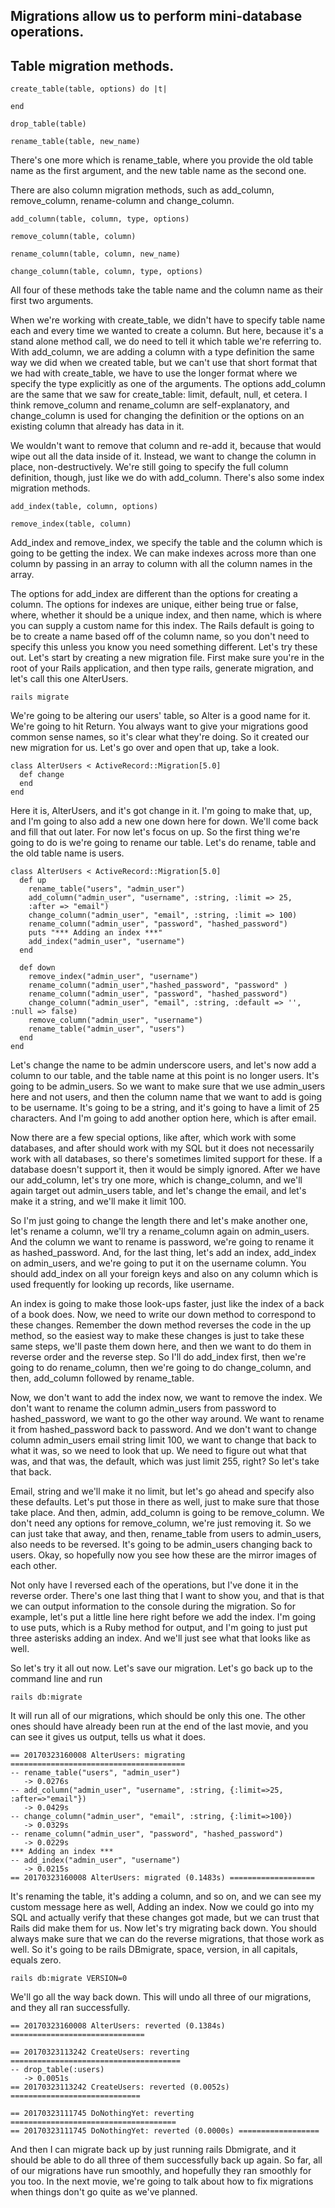 ## Migrations allow us to perform mini-database operations.


## Table migration methods.
```
create_table(table, options) do |t|

end
```
```
drop_table(table)
```
```
rename_table(table, new_name)
```

There's one more which is rename_table, where you provide the old table name as the first argument, and the new table name as the second one.

There are also column migration methods, such as add_column, remove_column, rename-column and change_column.

```
add_column(table, column, type, options)
```
```
remove_column(table, column)
```
```
rename_column(table, column, new_name)
```
```
change_column(table, column, type, options)
```

All four of these methods take the table name and the column name as their first two arguments.

When we're working with create_table, we didn't have to specify table name each and every time we wanted to create a column. But here, because it's a stand alone method call, we do need to tell it which table we're referring to. With add_column, we are adding a column with a type definition the same way we did when we created table, but we can't use that short format that we had with create_table, we have to use the longer format where we specify the type explicitly as one of the arguments. The options add_column are the same that we saw for create_table: limit, default, null, et cetera. I think remove_column and rename_column are self-explanatory, and change_column is used for changing the definition or the options on an existing column that already has data in it.

We wouldn't want to remove that column and re-add it, because that would wipe out all the data inside of it. Instead, we want to change the column in place, non-destructively. We're still going to specify the full column definition, though, just like we do with add_column. There's also some index migration methods.

```
add_index(table, column, options)
```

```
remove_index(table, column)
```

Add_index and remove_index, we specify the table and the column which is going to be getting the index. We can make indexes across more than one column by passing in an array to column with all the column names in the array.

The options for add_index are different than the options for creating a column. The options for indexes are unique, either being true or false, where, whether it should be a unique index, and then name, which is where you can supply a custom name for this index. The Rails default is going to be to create a name based off of the column name, so you don't need to specify this unless you know you need something different. Let's try these out. Let's start by creating a new migration file. First make sure you're in the root of your Rails application, and then type rails, generate migration, and let's call this one AlterUsers.

```
rails migrate
```

We're going to be altering our users' table, so Alter is a good name for it. We're going to hit Return. You always want to give your migrations good common sense names, so it's clear what they're doing. So it created our new migration for us. Let's go over and open that up, take a look.

```
class AlterUsers < ActiveRecord::Migration[5.0]
  def change
  end
end

```

Here it is, AlterUsers, and it's got change in it. I'm going to make that, up, and I'm going to also add a new one down here for down. We'll come back and fill that out later. For now let's focus on up. So the first thing we're going to do is we're going to rename our table. Let's do rename, table and the old table name is users.

```
class AlterUsers < ActiveRecord::Migration[5.0]
  def up
    rename_table("users", "admin_user")
    add_column("admin_user", "username", :string, :limit => 25,
    :after => "email")
    change_column("admin_user", "email", :string, :limit => 100)
    rename_column("admin_user", "password", "hashed_password")
    puts "*** Adding an index ***"
    add_index("admin_user", "username")
  end

  def down
    remove_index("admin_user", "username")
    rename_column("admin_user","hashed_password", "password" )
    rename_column("admin_user", "password", "hashed_password")
    change_column("admin_user", "email", :string, :default => '', :null => false)
    remove_column("admin_user", "username")
    rename_table("admin_user", "users")
  end
end
```

Let's change the name to be admin underscore users, and let's now add a column to our table, and the table name at this point is no longer users. It's going to be admin_users. So we want to make sure that we use admin_users here and not users, and then the column name that we want to add is going to be username. It's going to be a string, and it's going to have a limit of 25 characters. And I'm going to add another option here, which is after email.

Now there are a few special options, like after, which work with some databases, and after should work with my SQL but it does not necessarily work with all databases, so there's sometimes limited support for these. If a database doesn't support it, then it would be simply ignored. After we have our add_column, let's try one more, which is change_column, and we'll again target out admin_users table, and let's change the email, and let's make it a string, and we'll make it limit 100.

So I'm just going to change the length there and let's make another one, let's rename a column, we'll try a rename_column again on admin_users. And the column we want to rename is password, we're going to rename it as hashed_password. And, for the last thing, let's add an index, add_index on admin_users, and we're going to put it on the username column. You should add_index on all your foreign keys and also on any column which is used frequently for looking up records, like username.

An index is going to make those look-ups faster, just like the index of a back of a book does. Now, we need to write our down method to correspond to these changes. Remember the down method reverses the code in the up method, so the easiest way to make these changes is just to take these same steps, we'll paste them down here, and then we want to do them in reverse order and the reverse step. So I'll do add_index first, then we're going to do rename_column, then we're going to do change_column, and then, add_column followed by rename_table.

Now, we don't want to add the index now, we want to remove the index. We don't want to rename the column admin_users from password to hashed_password, we want to go the other way around. We want to rename it from hashed_password back to password. And we don't want to change column admin_users email string limit 100, we want to change that back to what it was, so we need to look that up. We need to figure out what that was, and that was, the default, which was just limit 255, right? So let's take that back.

Email, string and we'll make it no limit, but let's go ahead and specify also these defaults. Let's put those in there as well, just to make sure that those take place. And then, admin, add_column is going to be remove_column. We don't need any options for remove_column, we're just removing it. So we can just take that away, and then, rename_table from users to admin_users, also needs to be reversed. It's going to be admin_users changing back to users. Okay, so hopefully now you see how these are the mirror images of each other.

Not only have I reversed each of the operations, but I've done it in the reverse order. There's one last thing that I want to show you, and that is that we can output information to the console during the migration. So for example, let's put a little line here right before we add the index. I'm going to use puts, which is a Ruby method for output, and I'm going to just put three asterisks adding an index. And we'll just see what that looks like as well.

So let's try it all out now. Let's save our migration. Let's go back up to the command line and run
```
rails db:migrate
```

It will run all of our migrations, which should be only this one. The other ones should have already been run at the end of the last movie, and you can see it gives us output, tells us what it does.

```
== 20170323160008 AlterUsers: migrating =======================================
-- rename_table("users", "admin_user")
   -> 0.0276s
-- add_column("admin_user", "username", :string, {:limit=>25, :after=>"email"})
   -> 0.0429s
-- change_column("admin_user", "email", :string, {:limit=>100})
   -> 0.0329s
-- rename_column("admin_user", "password", "hashed_password")
   -> 0.0229s
*** Adding an index ***
-- add_index("admin_user", "username")
   -> 0.0215s
== 20170323160008 AlterUsers: migrated (0.1483s) ===================
```

 It's renaming the table, it's adding a column, and so on, and we can see my custom message here as well, Adding an index. Now we could go into my SQL and actually verify that these changes got made, but we can trust that Rails did make them for us. Now let's try migrating back down. You should always make sure that we can do the reverse migrations, that those work as well. So it's going to be rails DBmigrate, space, version, in all capitals, equals zero.
 ```
 rails db:migrate VERSION=0
 ```

We'll go all the way back down. This will undo all three of our migrations, and they all ran successfully.
```
== 20170323160008 AlterUsers: reverted (0.1384s) ==============================

== 20170323113242 CreateUsers: reverting ======================================
-- drop_table(:users)
   -> 0.0051s
== 20170323113242 CreateUsers: reverted (0.0052s) =============================

== 20170323111745 DoNothingYet: reverting =====================================
== 20170323111745 DoNothingYet: reverted (0.0000s) ==================
```

 And then I can migrate back up by just running rails Dbmigrate, and it should be able to do all three of them successfully back up again. So far, all of our migrations have run smoothly, and hopefully they ran smoothly for you too. In the next movie, we're going to talk about how to fix migrations when things don't go quite as we've planned.
